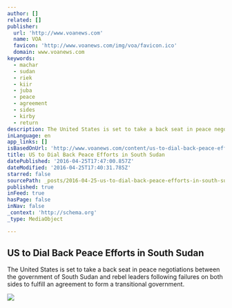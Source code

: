 ```yaml
---
author: []
related: []
publisher:
  url: 'http://www.voanews.com'
  name: VOA
  favicon: 'http://www.voanews.com/img/voa/favicon.ico'
  domain: www.voanews.com
keywords:
  - machar
  - sudan
  - riek
  - kiir
  - juba
  - peace
  - agreement
  - sides
  - kirby
  - return
description: The United States is set to take a back seat in peace negotiations between the government of South Sudan and rebel leaders following failures on both sides to fulfill an agreement to form a transitional government.
inLanguage: en
app_links: []
isBasedOnUrl: 'http://www.voanews.com/content/us-to-dial-back-peace-efforts-in-south-sudan/3301154.html'
title: US to Dial Back Peace Efforts in South Sudan
datePublished: '2016-04-25T17:47:00.857Z'
dateModified: '2016-04-25T17:40:31.785Z'
starred: false
sourcePath: _posts/2016-04-25-us-to-dial-back-peace-efforts-in-south-sudan.md
published: true
inFeed: true
hasPage: false
inNav: false
_context: 'http://schema.org'
_type: MediaObject

---
```

<article style=""><h1>US to Dial Back Peace Efforts in South Sudan</h1><p>The United States is set to take a back seat in peace negotiations between the government of South Sudan and rebel leaders following failures on both sides to fulfill an agreement to form a transitional government.</p><img src="http://gdb.voanews.com/6868A570-13E1-4F60-AC9C-13DA97F8B543_mw1024_mh1024_s.jpg" /></article>